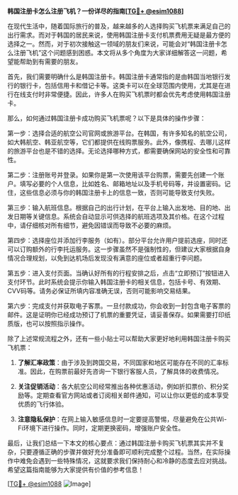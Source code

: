 **韩国注册卡怎么注册飞机？一份详尽的指南[[TG💪+ @esim1088](https://t.me/s/esim1088)]**

在现代生活中，随着国际旅行的普及，越来越多的人选择购买飞机票来满足自己的出行需求。而对于韩国的居民来说，使用韩国注册卡支付机票费用无疑是最方便的选择之一。然而，对于初次接触这一领域的朋友们来说，可能会对“韩国注册卡怎么注册飞机”这个问题感到困惑。本文将从多个角度为大家详细解答这一问题，希望能帮助到有需要的朋友。

首先，我们需要明确什么是韩国注册卡。韩国注册卡通常指的是由韩国当地银行发行的银行卡，包括信用卡和借记卡等。这类卡可以在全球范围内使用，尤其是在进行在线支付时非常便捷。因此，许多人在购买飞机票时都会优先考虑使用韩国注册卡。

那么，如何通过韩国注册卡成功购买飞机票呢？以下是具体的操作步骤：

第一步：选择合适的航空公司官网或旅游平台。在韩国，有许多知名的航空公司，如大韩航空、韩亚航空等，它们都提供在线购票服务。此外，像携程、去哪儿这样的旅游平台也是不错的选择。无论选择哪种方式，都需要确保网站的安全性和可靠性。

第二步：注册账号并登录。如果你是第一次使用该平台购票，需要先创建一个账户。填写必要的个人信息，比如姓名、邮箱地址以及手机号码等，并设置密码。记住，这些信息必须与你的韩国注册卡上的信息一致，否则可能导致支付失败。

第三步：输入航班信息。根据自己的出行计划，在平台上输入出发地、目的地、出发日期等关键信息。系统会自动显示可供选择的航班选项及其价格。在这个过程中，请仔细核对所有细节，避免因错误而导致不必要的麻烦。

第四步：选择座位并添加行李服务（如有）。部分平台允许用户提前选座，同时还可以订购额外的行李托运服务。这一步骤虽然不是强制性的，但建议大家根据自身情况合理规划，以免到达机场后发现没有满意的座位或者超重行李问题。

第五步：进入支付页面。当确认好所有的行程安排之后，点击“立即预订”按钮进入支付环节。此时系统会提示你输入韩国注册卡的相关信息，包括卡号、有效期、CVV码等。请务必保证所填内容准确无误，否则可能影响交易结果。

第六步：完成支付并获取电子客票。一旦付款成功，你会收到一封包含电子客票的邮件。这是证明你已经成功预订了机票的重要凭证，请妥善保存。如果需要打印纸质版，也可以按照指示操作。

除了上述常规流程之外，还有一些小贴士可以帮助大家更好地利用韩国注册卡购买飞机票：

1. **了解汇率政策**：由于涉及到跨国交易，不同国家和地区可能存在不同的汇率标准。因此，在购票前最好先咨询一下银行客服人员，了解具体的收费情况。
   
2. **关注促销活动**：各大航空公司经常推出各种优惠活动，例如折扣票价、积分奖励等。定期查看官方网站或者订阅相关邮件通知，可以让你以更低的成本享受优质的飞行体验。
   
3. **注意隐私保护**：在网上输入敏感信息时一定要提高警惕，尽量避免在公共Wi-Fi环境下进行操作。同时，定期更换密码，增强账户安全性。

最后，让我们总结一下本文的核心要点：通过韩国注册卡购买飞机票其实并不复杂，只要遵循正确的步骤并做好充分准备即可顺利完成整个过程。当然，在实际操作中难免会遇到一些特殊情况，这就要求我们保持耐心和冷静的态度去应对挑战。希望这篇指南能够为大家提供有价值的参考信息！

[[TG💪+ @esim1088](https://t.me/s/esim1088) ![Image](https://i.postimg.cc/4NQfJmqS/Snipaste-2025-05-13-00-14-12.png)]
